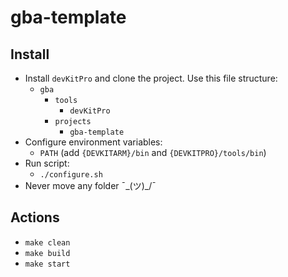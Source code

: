 # gba-template

## Install

- Install `devKitPro` and clone the project. Use this file structure:
	* `gba`
		* `tools`
			* `devKitPro`
		* `projects`
			* `gba-template`
- Configure environment variables:
	* `PATH` (add `{DEVKITARM}/bin` and `{DEVKITPRO}/tools/bin`)
- Run script:
	* `./configure.sh`
- Never move any folder ¯\_(ツ)_/¯

## Actions

- `make clean`
- `make build`
- `make start`